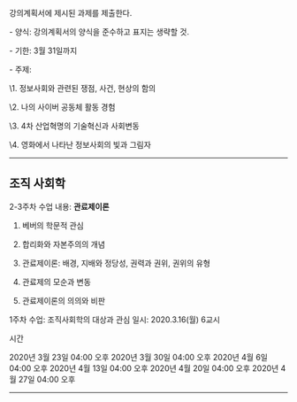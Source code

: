 강의계획서에 제시된 과제를 제출한다.



\- 양식: 강의계획서의 양식을 준수하고 표지는 생략할 것.

\- 기한: 3월 31일까지

\- 주제:



\1. 정보사회와 관련된 쟁점, 사건, 현상의 함의

\2. 나의 사이버 공동체 활동 경험

\3. 4차 산업혁명의 기술혁신과 사회변동

\4. 영화에서 나타난 정보사회의 빛과 그림자

---

## 조직 사회학

2-3주차 수업 내용: **관료제이론**

1) 베버의 학문적 관심

2) 합리화와 자본주의의 개념

3) 관료제이론: 배경, 지배와 정당성, 권력과 권위, 권위의 유형

4) 관료제의 모순과 변동

5) 관료제이론의 의의와 비판



1주차 수업: 조직사회학의 대상과 관심
일시: 2020.3.16(월) 6교시

시간

2020년 3월 23일 04:00 오후
2020년 3월 30일 04:00 오후
2020년 4월 6일 04:00 오후
2020년 4월 13일 04:00 오후
2020년 4월 20일 04:00 오후
2020년 4월 27일 04:00 오후

---

